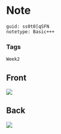 # Note
```
guid: ss0t0[qSFN
notetype: Basic+++
```

### Tags
```
Week2
```

## Front
<img src="paste-d4726f30c6fa3971624d278879511b1b579469a2.jpg">

## Back
<img src="paste-62427aeb495bc8fcaa911defa7abb74e32d01df3.jpg">
